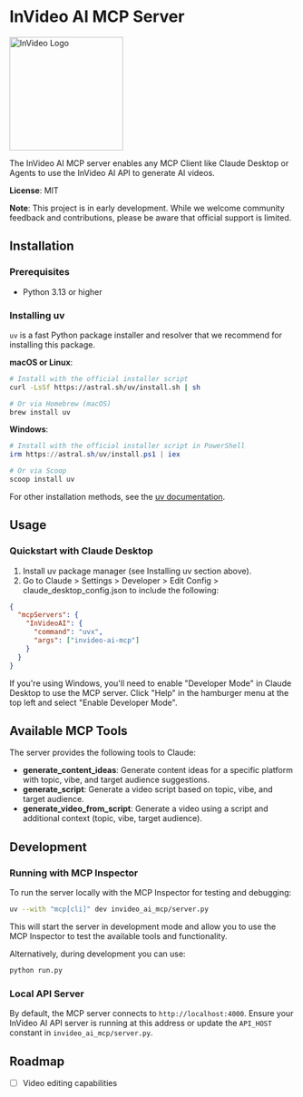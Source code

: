# InVideo AI MCP Server

<img src="https://www.invideo.io/assets/invideo-logo.svg" width="200" alt="InVideo Logo">

The InVideo AI MCP server enables any MCP Client like Claude Desktop or Agents to use the InVideo AI API to generate AI videos.

**License**: MIT

**Note**: This project is in early development. While we welcome community feedback and contributions, please be aware that official support is limited.

## Installation

### Prerequisites

- Python 3.13 or higher

### Installing uv

`uv` is a fast Python package installer and resolver that we recommend for installing this package.

**macOS or Linux**:

```bash
# Install with the official installer script
curl -LsSf https://astral.sh/uv/install.sh | sh

# Or via Homebrew (macOS)
brew install uv
```

**Windows**:

```powershell
# Install with the official installer script in PowerShell
irm https://astral.sh/uv/install.ps1 | iex

# Or via Scoop
scoop install uv
```

For other installation methods, see the [uv documentation](https://github.com/astral-sh/uv).

## Usage

### Quickstart with Claude Desktop

1. Install uv package manager (see Installing uv section above).
2. Go to Claude > Settings > Developer > Edit Config > claude_desktop_config.json to include the following:

```json
{
  "mcpServers": {
    "InVideoAI": {
      "command": "uvx",
      "args": ["invideo-ai-mcp"]
    }
  }
}
```

If you're using Windows, you'll need to enable "Developer Mode" in Claude Desktop to use the MCP server. Click "Help" in the hamburger menu at the top left and select "Enable Developer Mode".

## Available MCP Tools

The server provides the following tools to Claude:

- **generate_content_ideas**: Generate content ideas for a specific platform with topic, vibe, and target audience suggestions.
- **generate_script**: Generate a video script based on topic, vibe, and target audience.
- **generate_video_from_script**: Generate a video using a script and additional context (topic, vibe, target audience).

## Development

### Running with MCP Inspector

To run the server locally with the MCP Inspector for testing and debugging:

```bash
uv --with "mcp[cli]" dev invideo_ai_mcp/server.py
```

This will start the server in development mode and allow you to use the MCP Inspector to test the available tools and functionality.

Alternatively, during development you can use:

```bash
python run.py
```

### Local API Server

By default, the MCP server connects to `http://localhost:4000`. Ensure your InVideo AI API server is running at this address or update the `API_HOST` constant in `invideo_ai_mcp/server.py`.

## Roadmap

- [ ] Video editing capabilities

